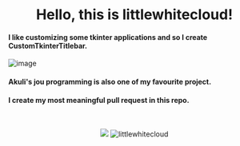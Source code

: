 <div align="center"> <h1>Hello, this is littlewhitecloud! </h1></div>

<h4> I like customizing some tkinter applications and so I create CustomTkinterTitlebar. </h4>

![image](https://github.com/user-attachments/assets/6353e47c-6653-44f9-8418-b8e80580f0d6)

<h4> Akuli's jou programming is also one of my favourite project. </h4>
<h4> I create my most meaningful pull request in this repo. </h4>

<br>
  <p align="center">
  <img src="https://github-readme-stats.vercel.app/api?username=littlewhitecloud&show_icons=true&count_private=true&custom_title=My%20GitHub%20stats&bg_color=30,7200BF,AD39B7&icon_color=fafafa&text_color=fafafa&title_color=fafafa&border_color=290079&border_radius=14&include_all_commits=false&line_height=30">

  <img src="https://github-readme-stats.vercel.app/api/top-langs?username=littlewhitecloud&show_icons=true&count_private=true&custom_title=Most%20Use%20Language&bg_color=30,7043C9,AD39B7&icon_color=fafafa&text_color=fafafa&title_color=fafafa&border_color=290079&border_radius=14&line_height=30" alt="littlewhitecloud"/>
    </p>
</p>
